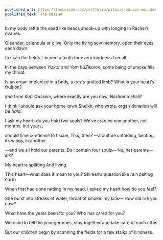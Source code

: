 ```yaml
---
published_url: https://thebezine.com/portfolio/mitosis-burial-mounds/ 
published_text: The Bezine
---
```


In my body rattle the dead
like beads shook-up with longing
in Rachel’s ovaries. 

Oleander, calendula or olive,
Only the living sow memory,
open their eyes each dawn

to scan the fields.
I buried a tooth for every
kindness I recall.

In the days between *Yizkor*
and *Yom haZikaron*, some being
of smoke fills my throat.

Is an organ implanted in a
body, a tree’s grafted limb?
What is your heart’s fruition?

*Ima* from *Kafr Qassem*,
where exactly are you now,
*Neshama sheli*?

I think I should ask your 
home-town Sheikh, who wrote, 
organ donation will be *halal*.

I ask my heart: do you hold 
two souls? We’ve cradled one 
another, not months, but years;

should time condense to tissue,
This, then?  —a culture unfolding,
beating its wings, in another. 

—and we all hold our parents.
Do I contain four souls—
No, her parents—six?

My heart is splitting 
And living. 

This heart—what does it mean to you?
Shireen’s question
like rain pelting earth

When that had done rattling
in my head, I asked my heart
how do you feel?

She burst into streaks of water,
throat of smoke: my kids—
How old are you now?

What have the years been for you?
Who has cared for you?

We used to tell 
the younger ones, stay together 
and take care of each other

But our children begin 
by scanning the fields 
for a few stalks of kindness.

